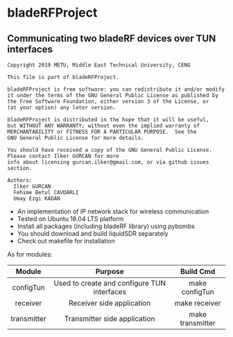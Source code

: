 <h1> bladeRFProject </h1>

<h2> Communicating two bladeRF devices over TUN interfaces </h2>


    Copyright 2019 METU, Middle East Technical University, CENG
    
    This file is part of bladeRFProject.
   
    bladeRFProject is free software: you can redistribute it and/or modify
    it under the terms of the GNU General Public License as published by
    the Free Software Foundation, either version 3 of the License, or
    (at your option) any later version.
   
    bladeRFProject is distributed in the hope that it will be useful,
    but WITHOUT ANY WARRANTY; without even the implied warranty of
    MERCHANTABILITY or FITNESS FOR A PARTICULAR PURPOSE.  See the
    GNU General Public License for more details.
   
    You should have received a copy of the GNU General Public License. Please contact Ilker GURCAN for more 
    info about licensing gurcan.ilker@gmail.com, or via github issues section.
    
    Authors:
      Ilker GURCAN
      Fehime Betul CAVDARLI
      Umay Ezgi KADAN

<p>
<ul>
 <li>An implementation of IP network stack for wireless communication</li>
 <li>Tested on Ubuntu 18.04 LTS platform</li>
 <li>Install all packages (including bladeRF library) using pybombs</li>
 <li>You should download and build liquidSDR separately</li>
 <li>Check out makefile for installation</li>
</ul>
</p>

<p>
  As for modules:
  
  
  |   Module  |  Purpose  | Build Cmd |
  |:---------:|:---------:|:---------:|
  | configTun | Used to create and configure TUN interfaces | make configTun |
  | receiver  | Receiver side application | make receiver |
  | transmitter  | Transmitter side application | make transmitter |
  
</p>
